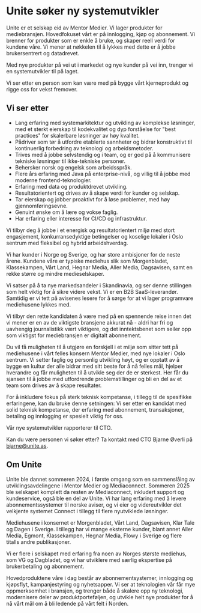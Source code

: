 # Unite søker ny systemutvikler

Unite er et selskap eid av Mentor Medier. Vi lager produkter for mediebransjen. Hovedfokuset vårt er på innlogging, kjøp og abonnement. Vi brenner for produkter som er enkle å bruke, og skaper reell verdi for kundene våre. Vi mener at nøkkelen til å lykkes med dette er å jobbe brukersentrert og datadrevet.

Med nye produkter på vei ut i markedet og nye kunder på vei inn, trenger vi en systemutvikler til på laget.

Vi ser etter en person som kan være med på bygge vårt kjerneprodukt og rigge oss for vekst fremover.

## Vi ser etter

- Lang erfaring med systemarkitektur og utvikling av komplekse løsninger, med et sterkt eierskap til kodekvalitet og dyp forståelse for "best practices" for skalerbare løsninger av høy kvalitet.
- Pådriver som tør å utfordre etablerte sannheter og bidrar konstruktivt til kontinuerlig forbedring av teknologi og arbeidsmetoder.
- Trives med å jobbe selvstendig og i team, og er god på å kommunisere tekniske løsninger til ikke-tekniske personer.
- Behersker norsk og engelsk som arbeidsspråk.
- Flere års erfaring med Java på enterprise-nivå, og villig til å jobbe med moderne frontend-teknologier.
- Erfaring med data og produktdrevet utvikling.
- Resultatorientert og drives av å skape verdi for kunder og selskap.
- Tar eierskap og jobber proaktivt for å løse problemer, med høy gjennomføringsevne.
- Genuint ønske om å lære og vokse faglig.
- Har erfaring eller interesse for CI/CD og infrastruktur.

Vi tilbyr deg å jobbe i et energisk og resultatorientert miljø med stort engasjement, konkurransedyktige betingelser og koselige lokaler i Oslo sentrum med fleksibel og hybrid arbeidshverdag.

Vi har kunder i Norge og Sverige, og har store ambisjoner for de neste årene. Kundene våre er typiske mediehus slik som Morgenbladet, Klassekampen, Vårt Land, Hegnar Media, Aller Media, Dagsavisen, samt en rekke større og mindre medieselskaper.

Vi satser på å ta nye markedsandeler i Skandinavia, og ser denne stillingen som helt viktig for å sikre videre vekst. Vi er en B2B SaaS-leverandør. Samtidig er vi tett på avisenes lesere for å sørge for at vi lager programvare mediehusene lykkes med.

Vi tilbyr den rette kandidaten å være med på en spennende reise innen det vi mener er en av de viktigste bransjene akkurat nå - aldri har fri og uavhengig journalistikk vært viktigere, og det inntektsbenet som seiler opp som viktigst for mediebransjen er digitalt abonnement.

Du vil få muligheten til å utgjøre en forskjell i et miljø som sitter tett på mediehusene i vårt felles konsern Mentor Medier, med nye lokaler i Oslo sentrum. Vi setter faglig og personlig utvikling høyt, og er opptatt av å bygge en kultur der alle bidrar med sitt beste for å nå felles mål, hjelper hverandre og får muligheten til å utvikle seg der de er sterkest. Her får du sjansen til å jobbe med utfordrende problemstillinger og bli en del av et team som drives av å skape resultater.

For å inkludere fokus på sterk teknisk kompetanse, i tillegg til de spesifikke erfaringene, kan du bruke denne setningen:
Vi ser etter en kandidat med solid teknisk kompetanse, der erfaring med abonnement, transaksjoner, betaling og innlogging er spesielt viktig for oss.

Vår nye systemutvikler rapporterer til CTO.

Kan du være personen vi søker etter? Ta kontakt med CTO Bjarne Øverli på <bjarne@unite.as>.

## Om Unite

Unite ble dannet sommeren 2024, i første omgang som en sammenslåing av utviklingsavdelingene i Mentor Medier og Mediaconnect. Sommeren 2025 ble selskapet komplett da resten av Mediaconnect, inkludert support og kundeservice, også ble en del av Unite. Vi har lang erfaring med å levere abonnementssystemer til norske aviser, og vi eier og videreutvikler det velkjente systemet Connect i tillegg til flere nyutviklede løsninger.

Mediehusene i konsernet er Morgenbladet, Vårt Land, Dagsavisen, Klar Tale og Dagen i Sverige. I tillegg har vi mange eksterne kunder, blant annet Aller Media, Egmont, Klassekampen, Hegnar Media, Flowy i Sverige og flere titalls andre publikasjoner.

Vi er flere i selskapet med erfaring fra noen av Norges største mediehus, som VG og Dagbladet, og vi har utviklere med særlig ekspertise på brukerbetaling og abonnement.

Hovedproduktene våre i dag består av abonnementsystemer, innlogging og kjøpsflyt, kampanjestyring og nyhetsapper. Vi ser at teknologien vår får mye oppmerksomhet i bransjen, og trenger både å skalere opp ny teknologi, modernisere deler av produktporteføljen, og utvikle helt nye produkter for å nå vårt mål om å bli ledende på vårt felt i Norden.
